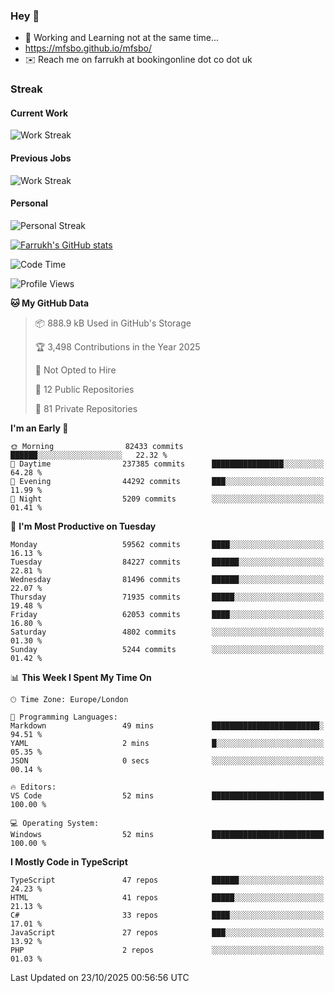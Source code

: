 ### Hey 👋

- 🏃 Working and Learning not at the same time...
- https://mfsbo.github.io/mfsbo/
- ✉️ Reach me on farrukh at bookingonline dot co dot uk

### Streak
#### Current Work
![Work Streak](https://streak-stats.demolab.com/?user=mfsbo)
#### Previous Jobs
![Work Streak](https://streak-stats.demolab.com/?user=farrukhcw)
#### Personal
![Personal Streak](https://streak-stats.demolab.com/?user=farrukhsubhani)

[![Farrukh's GitHub stats](https://github-readme-stats.vercel.app/api?username=mfsbo&hide=stars&count_private=true)](https://github.com/mfsbo/)

<!--START_SECTION:waka-->
![Code Time](http://img.shields.io/badge/Code%20Time-1%2C084%20hrs%2010%20mins-blue)

![Profile Views](http://img.shields.io/badge/Profile%20Views-9-blue)

**🐱 My GitHub Data** 

> 📦 888.9 kB Used in GitHub's Storage 
 > 
> 🏆 3,498 Contributions in the Year 2025
 > 
> 🚫 Not Opted to Hire
 > 
> 📜 12 Public Repositories 
 > 
> 🔑 81 Private Repositories 
 > 
**I'm an Early 🐤** 

```text
🌞 Morning                82433 commits       ██████░░░░░░░░░░░░░░░░░░░   22.32 % 
🌆 Daytime                237385 commits      ████████████████░░░░░░░░░   64.28 % 
🌃 Evening                44292 commits       ███░░░░░░░░░░░░░░░░░░░░░░   11.99 % 
🌙 Night                  5209 commits        ░░░░░░░░░░░░░░░░░░░░░░░░░   01.41 % 
```
📅 **I'm Most Productive on Tuesday** 

```text
Monday                   59562 commits       ████░░░░░░░░░░░░░░░░░░░░░   16.13 % 
Tuesday                  84227 commits       ██████░░░░░░░░░░░░░░░░░░░   22.81 % 
Wednesday                81496 commits       ██████░░░░░░░░░░░░░░░░░░░   22.07 % 
Thursday                 71935 commits       █████░░░░░░░░░░░░░░░░░░░░   19.48 % 
Friday                   62053 commits       ████░░░░░░░░░░░░░░░░░░░░░   16.80 % 
Saturday                 4802 commits        ░░░░░░░░░░░░░░░░░░░░░░░░░   01.30 % 
Sunday                   5244 commits        ░░░░░░░░░░░░░░░░░░░░░░░░░   01.42 % 
```


📊 **This Week I Spent My Time On** 

```text
🕑︎ Time Zone: Europe/London

💬 Programming Languages: 
Markdown                 49 mins             ████████████████████████░   94.51 % 
YAML                     2 mins              █░░░░░░░░░░░░░░░░░░░░░░░░   05.35 % 
JSON                     0 secs              ░░░░░░░░░░░░░░░░░░░░░░░░░   00.14 % 

🔥 Editors: 
VS Code                  52 mins             █████████████████████████   100.00 % 

💻 Operating System: 
Windows                  52 mins             █████████████████████████   100.00 % 
```

**I Mostly Code in TypeScript** 

```text
TypeScript               47 repos            ██████░░░░░░░░░░░░░░░░░░░   24.23 % 
HTML                     41 repos            █████░░░░░░░░░░░░░░░░░░░░   21.13 % 
C#                       33 repos            ████░░░░░░░░░░░░░░░░░░░░░   17.01 % 
JavaScript               27 repos            ███░░░░░░░░░░░░░░░░░░░░░░   13.92 % 
PHP                      2 repos             ░░░░░░░░░░░░░░░░░░░░░░░░░   01.03 % 
```




 Last Updated on 23/10/2025 00:56:56 UTC
<!--END_SECTION:waka-->
<!--
**mfsbo/mfsbo** is a ✨ _special_ ✨ repository because its `README.md` (this file) appears on your GitHub profile.

Here are some ideas to get you started:

- 🔭 I’m currently working on ...
- 🌱 I’m currently learning ...
- 👯 I’m looking to collaborate on ...
- 🤔 I’m looking for help with ...
- 💬 Ask me about ...
- 📫 How to reach me: ...
- 😄 Pronouns: ...
- ⚡ Fun fact: ...
-->
